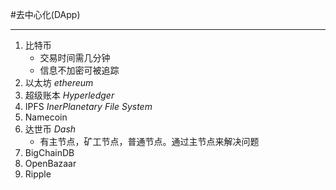 #去中心化(DApp)
- - -
1. 比特币
	+	交易时间需几分钟
	+	信息不加密可被追踪
2. 以太坊 *ethereum*
3. 超级账本 *Hyperledger*
4. IPFS *InerPlanetary File System*
5. Namecoin
6. 达世币 *Dash*
	+	有主节点，矿工节点，普通节点。通过主节点来解决问题
7. BigChainDB
8. OpenBazaar
9. Ripple
